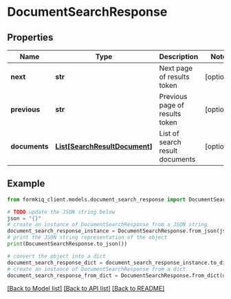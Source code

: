 # DocumentSearchResponse


## Properties

Name | Type | Description | Notes
------------ | ------------- | ------------- | -------------
**next** | **str** | Next page of results token | [optional] 
**previous** | **str** | Previous page of results token | [optional] 
**documents** | [**List[SearchResultDocument]**](SearchResultDocument.md) | List of search result documents | [optional] 

## Example

```python
from formkiq_client.models.document_search_response import DocumentSearchResponse

# TODO update the JSON string below
json = "{}"
# create an instance of DocumentSearchResponse from a JSON string
document_search_response_instance = DocumentSearchResponse.from_json(json)
# print the JSON string representation of the object
print(DocumentSearchResponse.to_json())

# convert the object into a dict
document_search_response_dict = document_search_response_instance.to_dict()
# create an instance of DocumentSearchResponse from a dict
document_search_response_from_dict = DocumentSearchResponse.from_dict(document_search_response_dict)
```
[[Back to Model list]](../README.md#documentation-for-models) [[Back to API list]](../README.md#documentation-for-api-endpoints) [[Back to README]](../README.md)


